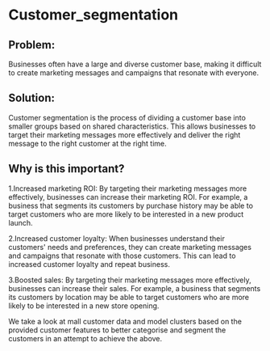 # Customer_segmentation
## Problem: 

Businesses often have a large and diverse customer base, making it difficult to create marketing messages and campaigns that resonate with everyone.

## Solution: 
Customer segmentation is the process of dividing a customer base into smaller groups based on shared characteristics. This allows businesses to target their marketing messages more effectively and deliver the right message to the right customer at the right time.

## Why is this important?

1.Increased marketing ROI: By targeting their marketing messages more effectively, businesses can increase their marketing ROI. For example, a business that segments its customers by purchase history may be able to target customers who are more likely to be interested in a new product launch.

2.Increased customer loyalty: When businesses understand their customers' needs and preferences, they can create marketing messages and campaigns that resonate with those customers. This can lead to increased customer loyalty and repeat business.

3.Boosted sales: By targeting their marketing messages more effectively, businesses can increase their sales. For example, a business that segments its customers by location may be able to target customers who are more likely to be interested in a new store opening.

We take a look at mall customer data and model clusters based on the provided customer features to better categorise and segment the customers in an attempt to achieve the above.

